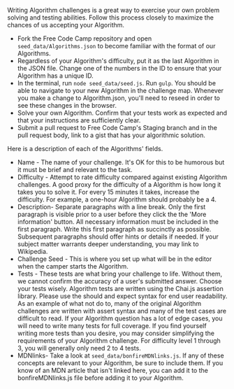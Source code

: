 Writing Algorithm challenges is a great way to exercise your own problem solving and testing abilities. Follow this process closely to maximize the chances of us accepting your Algorithm.

- Fork the Free Code Camp repository and open `seed_data/Algorithms.json` to become familiar with the format of our Algorithms.
- Regardless of your Algorithm's difficulty, put it as the last Algorithm in the JSON file. Change one of the numbers in the ID to ensure that your Algorithm has a unique ID.
- In the terminal, run `node seed_data/seed.js`. Run `gulp`. You should be able to navigate to your new Algorithm in the challenge map. Whenever you make a change to Algorithm.json, you'll need to reseed in order to see these changes in the browser.
- Solve your own Algorithm. Confirm that your tests work as expected and that your instructions are sufficiently clear.
- Submit a pull request to Free Code Camp's Staging branch and in the pull request body, link to a gist that has your algorithmic solution.

Here is a description of each of the Algorithms' fields.
- Name - The name of your challenge. It's OK for this to be humorous but it must be brief and relevant to the task.
- Difficulty - Attempt to rate difficulty compared against existing Algorithm challenges. A good proxy for the difficulty of a Algorithm is how long it takes you to solve it. For every 15 minutes it takes, increase the difficulty. For example, a one-hour Algorithm should probably be a 4.
- Description- Separate paragraphs with a line break. Only the first paragraph is visible prior to a user before they click the the 'More information' button. All necessary information must be included in the first paragraph. Write this first paragraph as succinctly as possible. Subsequent paragraphs should offer hints or details if needed. If your subject matter warrants deeper understanding, you may link to Wikipedia.
- Challenge Seed - This is where you set up what will be in the editor when the camper starts the Algorithm.
- Tests - These tests are what bring your challenge to life. Without them, we cannot confirm the accuracy of a user's submitted answer. Choose your tests wisely. Algorithm tests are written using the Chai.js assertion library. Please use the should and expect syntax for end user readability. As an example of what not do to, many of the original Algorithm challenges are written with assert syntax and many of the test cases are difficult to read. If your Algorithm question has a lot of edge cases, you will need to write many tests for full coverage. If you find yourself writing more tests than you desire, you may consider simplifying the requirements of your Algorithm challenge. For difficulty level 1 through 3, you will generally only need 2 to 4 tests.
- MDNlinks- Take a look at `seed_data/bonfireMDNlinks.js`. If any of these concepts are relevant to your Algorithm, be sure to include them. If you know of an MDN article that isn't linked here, you can add it to the bonfireMDNlinks.js file before adding it to your Algorithm.
